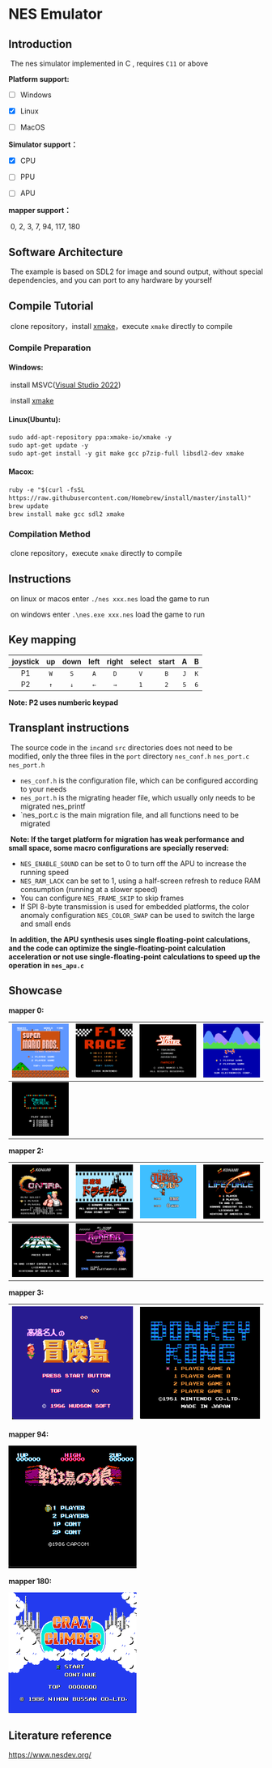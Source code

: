 # NES Emulator 


## Introduction
​	The nes simulator implemented in C , requires `C11` or above



**Platform support:**

- [ ] Windows

- [x] Linux

- [ ] MacOS

**Simulator support：**

- [x] CPU

- [ ] PPU

- [ ] APU

**mapper  support：**

​	0, 2, 3, 7, 94, 117, 180

## Software Architecture
​	The example is based on SDL2 for image and sound output, without special dependencies, and you can port to any hardware by yourself


## Compile Tutorial

​	clone repository，install [xmake](https://github.com/xmake-io/xmake)，execute `xmake` directly to compile

### Compile Preparation

#### Windows:	

​	install MSVC([Visual Studio 2022](https://visualstudio.microsoft.com/zh-hans/vs/))

​	install [xmake](https://github.com/xmake-io/xmake)

#### Linux(Ubuntu):

```shell
sudo add-apt-repository ppa:xmake-io/xmake -y
sudo apt-get update -y
sudo apt-get install -y git make gcc p7zip-full libsdl2-dev xmake
```

#### Macox:

```shell
ruby -e "$(curl -fsSL https://raw.githubusercontent.com/Homebrew/install/master/install)"
brew update
brew install make gcc sdl2 xmake
```

### Compilation Method

​	clone repository，execute `xmake` directly to compile

## Instructions

​	on linux or macos enter  `./nes xxx.nes` load the game to run

​	on windows enter `.\nes.exe xxx.nes` load the game to run

## Key mapping

| joystick |  up  | down | left | right | select | start |  A   |  B   |
| :------: | :--: | :--: | :--: | :---: | :----: | :---: | :--: | :--: |
|    P1    | `W`  | `S`  | `A`  |  `D`  |  `V`   |  `B`  | `J`  | `K`  |
|    P2    | `↑`  | `↓`  | `←`  |  `→`  |  `1`   |  `2`  | `5`  | `6`  |

**Note: P2 uses numberic keypad**

## Transplant instructions

​	The source code in the `inc`and `src` directories does not need to be modified, only the three files in the `port` directory `nes_conf.h` `nes_port.c` `nes_port.h`

- `nes_conf.h` is the configuration file, which can be configured according to your needs
- `nes_port.h` is the migrating header file, which usually only needs to be migrated nes_printf
- `nes_port.c is the main migration file, and all functions need to be migrated



​	**Note: If the target platform for migration has weak performance and small space, some macro configurations are specially reserved:**

- `NES_ENABLE_SOUND` can be set to 0 to turn off the APU to increase the running speed
- `NES_RAM_LACK` can be set to 1, using a half-screen refresh to reduce RAM consumption (running at a slower speed)
- You can configure `NES_FRAME_SKIP` to skip frames
- If SPI 8-byte transmission is used for embedded platforms, the color anomaly configuration `NES_COLOR_SWAP` can be used to switch the large and small ends



​	**In addition, the APU synthesis uses single floating-point calculations, and the code can optimize the single-floating-point calculation acceleration or not use single-floating-point calculations to speed up the operation in `nes_apu.c`**

## Showcase

**mapper 0:**

| ![Super Mario Bros](./docs/SuperMarioBros.png) | ![F1_race](./docs/F1_race.png) | ![Star Luster (J)](./docs/StarLuster(J).png) | ![Ikki (J)](./docs/Ikki(J).png) |
| :--------------------------------------------: | :----------------------------: | :------------------------------------------: | ------------------------------- |
|  ![Circus Charlie](./docs/CircusCharlie.png)   |                                |                                              |                                 |

**mapper 2:**


|  ![Contra1](./docs/Contra1.png)  | ![Castlevania](./docs/Castlevania.png) | ![Journey](./docs/Journey.png) | ![Lifeporce](./docs/Lifeporce.png) |
| :------------------------------: | :------------------------------------: | :----------------------------: | ---------------------------------- |
| ![mega_man](./docs/mega_man.png) |  ![Athena (J)](./docs/Athena(J).png)   |                                |                                    |

**mapper 3:**

| ![contra](./docs/MapleStory.png) | ![Donkey_kong](./docs/Donkey_kong.png) |
| :------------------------------: | :------------------------------------: |



**mapper 94:**

![Senjou no Ookami](./docs/Senjou_no_Ookami(J).png)

**mapper 180:**

![Crazy Climber](./docs/CrazyClimber(J).png)

## Literature reference

https://www.nesdev.org/



